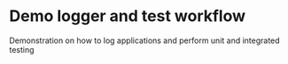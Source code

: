 # Demo logger and test workflow
Demonstration on how to log applications and perform unit and integrated testing
